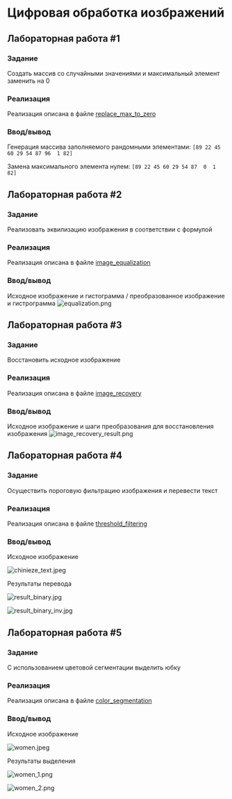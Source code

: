 # Цифровая обработка иозбражений

## Лабораторная работа #1
### Задание
Создать массив со случайными значениями и максимальный элемент заменить на 0
### Реализация
Реализация описана в файле [replace_max_to_zero](replace_max_to_zero.py)
### Ввод/вывод
Генерация массива заполняемого рандомными элементами:
`[89 22 45 60 29 54 87 96  1 82]`

Замена максимального элемента нулем:
`[89 22 45 60 29 54 87  0  1 82]`

## Лабораторная работа #2
### Задание
Реализовать эквилизацию изображения в соответствии с формулой
### Реализация
Реализация описана в файле [image_equalization](image_equalization.ipynb)
### Ввод/вывод
Исходное изображение и гистограмма / преобразованное изображение и гистрограмма 
![equalization.png](images/image_equalization.png)

## Лабораторная работа #3
### Задание
Восстановить исходное изображение
### Реализация
Реализация описана в файле [image_recovery](image_recovery.ipynb)
### Ввод/вывод
Исходное изображение и шаги преобразования для восстановления изображения
![image_recovery_result.png](images/image_recovery_result.png)

## Лабораторная работа #4
### Задание
Осуществить пороговую фильтрацию изображения и перевести текст
### Реализация
Реализация описана в файле [threshold_filtering](threshold_filtering.ipynb)
### Ввод/вывод
Исходное изображение

![chinieze_text.jpeg](images/chinieze_text.jpeg)

Результаты перевода

![result_binary.jpg](images/result_binary.jpg)

![result_binary_inv.jpg](images/result_binary_inv.jpg)

## Лабораторная работа #5
### Задание
С использованием цветовой сегментации выделить юбку
### Реализация
Реализация описана в файле [color_segmentation](color_segmentation.ipynb)
### Ввод/вывод
Исходное изображение

![women.jpeg](images/women.jpeg)

Результаты выделения

![women_1.png](images/women_1.png)

![women_2.png](images/women_2.png)
